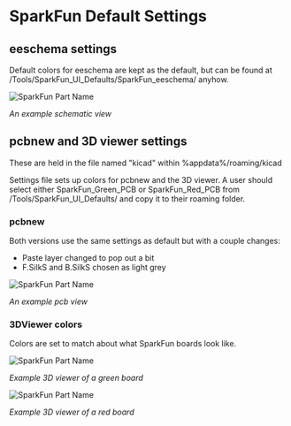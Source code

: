 # SparkFun Default Settings

## eeschema settings

Default colors for eeschema are kept as the default, but can be found at /Tools/SparkFun_UI_Defaults/SparkFun_eeschema/ anyhow.

![SparkFun Part Name](https://raw.githubusercontent.com/sparkfun/SparkFun-KiCad-Libraries/master/Documentation/Pictures/eeschema.png)

*An example schematic view*

## pcbnew and 3D viewer settings

These are held in the file named "kicad" within %appdata%/roaming/kicad
 
Settings file sets up colors for pcbnew and the 3D viewer.  A user should select either SparkFun_Green_PCB or SparkFun_Red_PCB from /Tools/SparkFun_UI_Defaults/ and copy it to their roaming folder.

### pcbnew

Both versions use the same settings as default but with a couple changes:

* Paste layer changed to pop out a bit
* F.SilkS and B.SilkS chosen as light grey

![SparkFun Part Name](https://raw.githubusercontent.com/sparkfun/SparkFun-KiCad-Libraries/master/Documentation/Pictures/pcbnew.png)

*An example pcb view*

### 3DViewer colors

Colors are set to match about what SparkFun boards look like.

![SparkFun Part Name](https://raw.githubusercontent.com/sparkfun/SparkFun-KiCad-Libraries/master/Documentation/Pictures/ExampleGreen3DView.png)

*Example 3D viewer of a green board*

![SparkFun Part Name](https://raw.githubusercontent.com/sparkfun/SparkFun-KiCad-Libraries/master/Documentation/Pictures/ExampleGreen3DView.png)

*Example 3D viewer of a red board*
